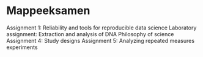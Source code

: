 # Mappeeksamen
Assignment 1: Reliability and tools for reproducible data science
Laboratory assignment: Extraction and analysis of DNA
Philosophy of science
Assignment 4: Study designs
Assignment 5: Analyzing repeated measures experiments

